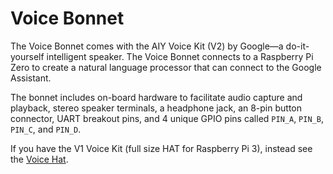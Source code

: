 <!--
---
name: Voice Bonnet
class: board
type: audio,sensor
formfactor: pHAT
manufacturer: Google
description: A pHAT that helps you build an intelligent speaker with voice recognition that connects to the Google Assistant
url: https://aiyprojects.withgoogle.com/voice
github: https://github.com/google/aiyprojects-raspbian
image: 'voice-bonnet.png'
pincount: 40
eeprom: yes
power:
  '1':
  '2':
ground:
  '6':
  '9':
  '14':
  '20':
  '25':
  '30':
  '34':
  '39':
pin:
  '3':
    mode: i2c
  '5':
    mode: i2c
  '8':
    mode: uart
    name: TXD breakout
  '10':
    mode: uart
    name: RXD breakout
  '12':
    mode: i2s
    name: I2S BCLK
  '16':
    mode: gpio
    name: Button
  '33':
    mode: i2s
    name: I2S LRCLK
  '38':
    mode: i2s
    name: I2S SDIN
  '40':
    mode: i2s
    name: I2S SDOUT
-->
# Voice Bonnet

The Voice Bonnet comes with the AIY Voice Kit (V2) by Google—a do-it-yourself intelligent speaker. The Voice Bonnet connects to a Raspberry Pi Zero to create a natural language processor that can connect to the Google Assistant.

The bonnet includes on-board hardware to facilitate audio capture and playback, stereo speaker terminals, a headphone jack, an 8-pin button connector, UART breakout pins, and 4 unique GPIO pins called `PIN_A`, `PIN_B`, `PIN_C`, and `PIN_D`.

If you have the V1 Voice Kit (full size HAT for Raspberry Pi 3), instead see the [Voice Hat](/pinout/voice_hat).
